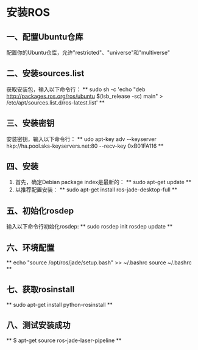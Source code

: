 # 安装ROS

## 一、配置Ubuntu仓库
配置你的Ubuntu仓库，允许"restricted"、"universe"和"multiverse"
## 二、安装sources.list
获取安装包，输入以下命令行：
** sudo sh -c 'echo "deb http://packages.ros.org/ros/ubuntu $(lsb_release -sc) main" > /etc/apt/sources.list.d/ros-latest.list' **
## 三、安装密钥
安装密钥，输入以下命令行：
** udo apt-key adv --keyserver hkp://ha.pool.sks-keyservers.net:80 --recv-key 0xB01FA116 **
## 四、安装

1. 首先，确定Debian package index是最新的：
** sudo apt-get update **
2. 以推荐配置安装：
** sudo apt-get install ros-jade-desktop-full **
## 五、初始化rosdep
输入以下命令行初始化rosdep:
** sudo rosdep init
rosdep update **
## 六、环境配置
** echo "source /opt/ros/jade/setup.bash" >> ~/.bashrc
source ~/.bashrc **
## 七、获取rosinstall
** sudo apt-get install python-rosinstall **
## 八、测试安装成功
** $ apt-get source ros-jade-laser-pipeline **